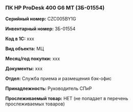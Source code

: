 ### ПК HP ProDesk 400 G6 MT (ЗБ-01554)  </br>

**Серийный номер:** CZC005BY1G </br>

**Инвентарный номер:** ЗБ-01554 </br>

**Код в 1С:** xxx </br> 

**Вид объекта:** МЦ

**Месяц/год покупки:** xxx </br>

**Документы:** xxx </br>

**Отдел:** Служба приема и размещения бэк-офис  </br>

**Принадлежность:** Руководитель СПиР </br>

**Прослеживаемый товар:** НЕТ (не попадает в перечень прослеживаемых товаров)
